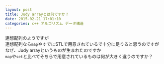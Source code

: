 ```yaml
---
layout: post
title: Judy arrayとは何ですか？
date: 2015-02-21 17:01:10
categories: c++ アルゴリズム データ構造
---
```

<!-- {% raw %} -->
<p>連想配列のようですが<br>
連想配列なら<code>map</code>やすでにSTLで用意されているで十分に足りると思うのですが<br>
なぜ、Judy arrayというものが生まれたのですか<br>
<code>map</code>や<code>set</code>と比べてそちらで用意されているものは何が大きく違うのですか？</p>
<!-- {% endraw %} -->

